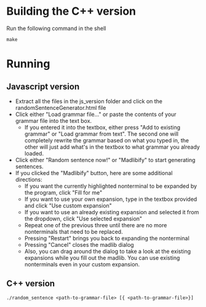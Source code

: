 # Building the C++ version
Run the following command in the shell
```
make
```

# Running
## Javascript version
* Extract all the files in the js_version folder and click on the randomSentenceGenerator.html file
* Click either "Load grammar file..." or paste the contents of your grammar file into the text box.
	* If you entered it into the textbox, either press "Add to existing grammar" or "Load grammar from text". The second one will completely rewrite the grammar based on what you typed in, the other will just add what's in the textbox to what grammar you already loaded.
* Click either "Random sentence now!" or "Madlibify" to start generating sentences.
* If you clicked the "Madlibify" button, here are some additional directions:
	* If you want the currently highlighted nonterminal to be expanded by the program, click "Fill for me"
	* If you want to use your own expansion, type in the textbox provided and click "Use custom expansion"
	* If you want to use an already existing expansion and selected it from the dropdown, click "Use selected expansion"
	* Repeat one of the previous three until there are no more nonterminals that need to be replaced.
	* Pressing "Restart" brings you back to expanding the <start> nonterminal
	* Pressing "Cancel" closes the madlib dialog
	* Also, you can drag around the dialog to take a look at the existing expansions while you fill out the madlib. You 
can use existing nonterminals even in your custom expansion.

## C++ version
```
./random_sentence <path-to-grammar-file> [{ <path-to-grammar-file>}]
```

